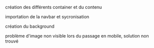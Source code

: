 création des différents container et du contenu

importation de la navbar et sycronisation

création du background

problème d'image non visible lors du passage en mobile, solution non trouvé
